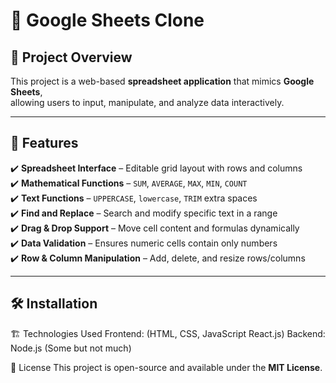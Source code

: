 # 📝 Google Sheets Clone  
<!-- Project title with an icon to make it visually appealing -->

## 📌 Project Overview  
This project is a web-based **spreadsheet application** that mimics **Google Sheets**,  
allowing users to input, manipulate, and analyze data interactively.  
<!-- Keep the description short, clear, and professional -->

---

## 🚀 Features  
✔️ **Spreadsheet Interface** – Editable grid layout with rows and columns  
✔️ **Mathematical Functions** – `SUM`, `AVERAGE`, `MAX`, `MIN`, `COUNT`  
✔️ **Text Functions** – `UPPERCASE`, `lowercase`, `TRIM` extra spaces  
✔️ **Find and Replace** – Search and modify specific text in a range  
✔️ **Drag & Drop Support** – Move cell content and formulas dynamically  
✔️ **Data Validation** – Ensures numeric cells contain only numbers  
✔️ **Row & Column Manipulation** – Add, delete, and resize rows/columns  
<!-- Use checkmarks to make it visually engaging -->

---

## 🛠️ Installation  
<!--bash
**# Clone the repository
git clone https://github.com/your-username/google-sheets-clone.git
**

**# Navigate to the project directory
cd google-sheets-clone**

**# Install dependencies
npm install  # or yarn install**

# Start the application
npm start  # or yarn start -->

🏗️ Technologies Used
Frontend: (HTML, CSS, JavaScript  React.js)
Backend: Node.js (Some but not much)

📜 License
This project is open-source and available under the **MIT License**.



